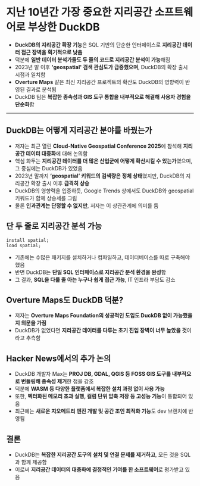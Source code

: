# 지난 10년간 가장 중요한 지리공간 소프트웨어로 부상한 DuckDB


* **DuckDB의 지리공간 확장 기능**은 SQL 기반의 단순한 인터페이스로 **지리공간 데이터 접근 장벽을 획기적으로 낮춤**
* 덕분에 **일반 데이터 분석가들도 두 줄의 코드로 지리공간 분석이 가능**해짐
* 2023년 말 이후 **'geospatial' 검색 관심도가 급증했으며**, DuckDB의 확장 출시 시점과 일치함
* **Overture Maps** 같은 최신 지리공간 프로젝트의 확산도 DuckDB의 영향력이 반영된 결과로 분석됨
* DuckDB 팀은 **복잡한 종속성과 GIS 도구 통합을 내부적으로 해결해 사용자 경험을 단순화**함

---

DuckDB는 어떻게 지리공간 분야를 바꿨는가
-------------------------

* 저자는 최근 열린 **Cloud-Native Geospatial Conference 2025**에 참석해 **지리공간 데이터 대중화**에 대해 논의함
* 핵심 화두는 **지리공간 데이터를 더 많은 산업군에 어떻게 확산시킬 수 있는가**였으며, 그 중심에는 DuckDB가 있었음
* 2023년 말까지 **‘geospatial’ 키워드의 검색량은 정체 상태**였지만, DuckDB의 지리공간 확장 출시 이후 **급격히 상승**
* DuckDB의 영향력을 입증하듯, Google Trends 상에서도 DuckDB와 geospatial 키워드가 함께 상승세를 그림
* 물론 **인과관계는 단정할 수 없지만**, 저자는 이 상관관계에 의미를 둠

단 두 줄로 지리공간 분석 가능
-----------------

```
install spatial;   
load spatial;  

```

* 기존에는 수많은 패키지를 설치하거나 컴파일하고, 데이터베이스를 따로 구축해야 했음
* 반면 DuckDB는 **단일 SQL 인터페이스로 지리공간 분석 환경을 완성**함
* 그 결과, **SQL을 다룰 줄 아는 누구나 쉽게 접근 가능**, IT 인프라 부담도 감소

Overture Maps도 DuckDB 덕분?
-------------------------

* 저자는 **Overture Maps Foundation의 성공적인 도입도 DuckDB 없이 가능했을지 의문을 가짐**
* DuckDB가 없었다면 **지리공간 데이터를 다루는 초기 진입 장벽이 너무 높았을 것**이라고 추측함

Hacker News에서의 추가 논의
--------------------

* DuckDB 개발자 Max는 **PROJ DB, GDAL, QGIS 등 FOSS GIS 도구를 내부적으로 번들링해 종속성 제거**한 점을 강조
* 덕분에 **WASM 등 다양한 플랫폼에서 복잡한 설치 과정 없이 사용 가능**
* 또한, **벡터화된 메모리 초과 실행, 컬럼 단위 압축 저장 등 고성능 기능**이 통합되어 있음
* 최근에는 **새로운 지오메트리 엔진 개발 및 공간 조인 최적화 기능**도 dev 브랜치에 반영됨

결론
--

* DuckDB는 **복잡한 지리공간 도구의 설치 및 연결 문제를 제거하고**, 모든 것을 SQL과 함께 제공함
* 이로써 **지리공간 데이터의 대중화에 결정적인 기여를 한 소프트웨어**로 평가받고 있음

